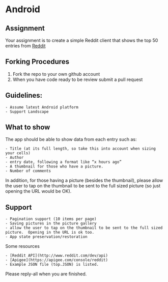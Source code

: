 # Android

## Assignment
Your assignment is to create a simple Reddit client that shows the top 50 entries from [Reddit](www.reddit.com/top)

## Forking Procedures

1.  Fork the repo to your own github account
2.  When you have code ready to be review submit a pull request

## Guidelines:
    - Assume latest Android platform
    - Support Landscape

## What to show
The app should be able to show data from each entry such as:

    - Title (at its full length, so take this into account when sizing your cells)
    - Author
    - entry date, following a format like “x hours ago” 
    - A thumbnail for those who have a picture.
    - Number of comments

In addition, for those having a picture (besides the thumbnail), please allow the user to tap on the thumbnail to be sent to the full sized picture (so just opening the URL would be OK).

## Support
    - Pagination support (10 items per page)
    - Saving pictures in the picture gallery 
    - allow the user to tap on the thumbnail to be sent to the full sized picture.  Opening in the URL is ok too.
    - App state preservation/restoration

Some resources

    - [Reddit API](http://www.reddit.com/dev/api)
    - [Apigee](https://apigee.com/console/reddit)
    - Example JSON file (top.JSON) is listed.

Please reply-all when you are finished.

